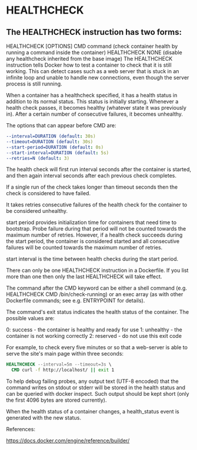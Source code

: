# HEALTHCHECK

## The HEALTHCHECK instruction has two forms:

HEALTHCHECK [OPTIONS] CMD command (check container health by running a command inside the container)
HEALTHCHECK NONE (disable any healthcheck inherited from the base image)
The HEALTHCHECK instruction tells Docker how to test a container to check that it is still working. This can detect cases such as a web server that is stuck in an infinite loop and unable to handle new connections, even though the server process is still running.

When a container has a healthcheck specified, it has a health status in addition to its normal status. This status is initially starting. Whenever a health check passes, it becomes healthy (whatever state it was previously in). After a certain number of consecutive failures, it becomes unhealthy.

The options that can appear before CMD are:
```yaml
--interval=DURATION (default: 30s)
--timeout=DURATION (default: 30s)
--start-period=DURATION (default: 0s)
--start-interval=DURATION (default: 5s)
--retries=N (default: 3)
```
The health check will first run interval seconds after the container is started, and then again interval seconds after each previous check completes.

If a single run of the check takes longer than timeout seconds then the check is considered to have failed.

It takes retries consecutive failures of the health check for the container to be considered unhealthy.

start period provides initialization time for containers that need time to bootstrap. Probe failure during that period will not be counted towards the maximum number of retries. However, if a health check succeeds during the start period, the container is considered started and all consecutive failures will be counted towards the maximum number of retries.

start interval is the time between health checks during the start period.

There can only be one HEALTHCHECK instruction in a Dockerfile. If you list more than one then only the last HEALTHCHECK will take effect.

The command after the CMD keyword can be either a shell command (e.g. HEALTHCHECK CMD /bin/check-running) or an exec array (as with other Dockerfile commands; see e.g. ENTRYPOINT for details).

The command's exit status indicates the health status of the container. The possible values are:

0: success - the container is healthy and ready for use
1: unhealthy - the container is not working correctly
2: reserved - do not use this exit code

For example, to check every five minutes or so that a web-server is able to serve the site's main page within three seconds:

```Dockerfile
HEALTHCHECK --interval=5m --timeout=3s \
  CMD curl -f http://localhost/ || exit 1
```
To help debug failing probes, any output text (UTF-8 encoded) that the command writes on stdout or stderr will be stored in the health status and can be queried with docker inspect. Such output should be kept short (only the first 4096 bytes are stored currently).

When the health status of a container changes, a health_status event is generated with the new status.

References: 

https://docs.docker.com/engine/reference/builder/


